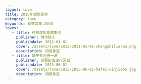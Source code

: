 ```yaml
---
layout: love
title: 2015年爱情菜单
category: love
keywords: 爱情菜单,2015
loves:
   - title: 经典虚拟爱情象征
     publisher: 城市猎人
     publishdate: 2011-01-01
     cover: /assets/love/2015/2011-01-01-chengshilieren.png
     description: 相爱象征
   - title: 端午节合肥一游
     publisher: 合肥新加波花园城
     publishdate: 2015-06-01
     cover: /assets/love/2015/2015-06-01-hefei-xinjiabo.jpg
     description: 相爱象征
---
```

